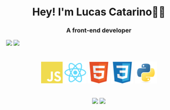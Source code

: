 <h1 align="center">Hey! I'm Lucas Catarino🧙‍♂️</h1>
<h3 align="center">A front-end developer</h3>

<div>
  <img width="56.5%" src="https://github-readme-stats.vercel.app/api?username=LucasMarmittCatarino&theme=github_dark&rank_icon=github&show_icons=true"/>
  <img width="43%" src="https://github-readme-stats.vercel.app/api/top-langs/?username=LucasMarmittCatarino&theme=github_dark&layout=compact"/>
</div>

#
<div align="center">
  <img align="center" height="60" src="https://raw.githubusercontent.com/devicons/devicon/master/icons/javascript/javascript-plain.svg"/>
  <img align="center" height="60" src="https://raw.githubusercontent.com/devicons/devicon/master/icons/react/react-original.svg"/>
  <img align="center" height="60" src="https://raw.githubusercontent.com/devicons/devicon/master/icons/html5/html5-original.svg"/>
  <img align="center" height="60" src="https://raw.githubusercontent.com/devicons/devicon/master/icons/css3/css3-original.svg"/>
  <img align="center" height="60" src="https://raw.githubusercontent.com/devicons/devicon/master/icons/python/python-original.svg"/>
</div>

#
<div align="center">
  <img height="150" src="https://media2.giphy.com/media/9GLuP5vXXrQDSk06wD/giphy.gif?cid=6c09b952xg2w0lwsdwaydk3nsoeqy2szvyhoqfsgazoe2lat&ep=v1_stickers_related&rid=giphy.gif&ct=s"/>
  <img height="300" src="https://media2.giphy.com/media/lRLzrbhmh5pFf4jOga/giphy.gif?cid=ecf05e47qmwm3n7a4xoj7ij68fbnjq3fsd790jwucy3vrf1n&ep=v1_stickers_search&rid=giphy.gif&ct=s"/>
</div>
